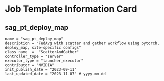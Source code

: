 # Job Template Information Card

## sag_pt_deploy_map
    name = "sag_pt_deploy_map"
    description = "FedAvg with scatter and gather workflow using pytorch, deploy_map, site-specific configs"
    class_name  =  "ScatterAndGather"
    controller_type = "server"
    executor_type = "launcher_executor"
    contributor = "NVIDIA"
    init_publish_date = "2023-09-11"
    last_updated_date = "2023-11-07" # yyyy-mm-dd
